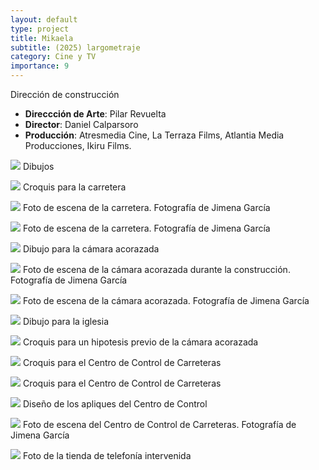 ```yaml
---
layout: default
type: project
title: Mikaela
subtitle: (2025) largometraje
category: Cine y TV
importance: 9
---
```

Dirección de construcción

- **Direccción de Arte**: Pilar Revuelta
- **Director**: Daniel Calparsoro
- **Producción**:  Atresmedia Cine, La Terraza Films, Atlantia Media Producciones, Ikiru Films.


![](01.jpg)
Dibujos

![](02.jpg)
Croquis para la carretera

![](03.jpg)
Foto de escena de la carretera. Fotografía de Jimena García

![](04.jpg)
Foto de escena de la carretera. Fotografía de Jimena García

![](05.jpg)
Dibujo para la cámara acorazada

![](06.jpg)
Foto de escena de la cámara acorazada durante la construcción. Fotografía de Jimena García

![](07.jpg)
Foto de escena de la cámara acorazada. Fotografía de Jimena García

![](07b.jpg)
Dibujo para la iglesia

![](08.jpg)
Croquis para un hipotesis previo de la cámara acorazada

![](09.jpg)
Croquis para el Centro de Control de Carreteras

![](10.jpg)
Croquis para el Centro de Control de Carreteras

![](11.jpg)
Diseño de los apliques del Centro de Control

![](12.jpg)
Foto de escena del Centro de Control de Carreteras. Fotografía de Jimena García

![](13.jpg)
Foto de la tienda de telefonía intervenida
